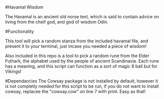 #Havamal Wisdom

The Havamal is an ancient old norse text, which is said to contain advice on living from the cheif god, and god of wisdom Odin.

#Functionality

This tool will pick a random stanza from the included havamal file, and present it to your terminal, just incase you needed a piece of wisdom!

Also included in this repo is a tool to pick a random rune from the Elder Futhark, the alphabet used by the people of ancient Scandinavia. Each rune has a meaning, and this script can function as a sort of magic 8 ball but for Vikings!

#Dependancies
The Cowsay package is not installed by default, however it is not completly needed for this script to be run, if you do not want to install cowsay, replacee the "cowsay.cow" on line 7 with print. Easy as that!

